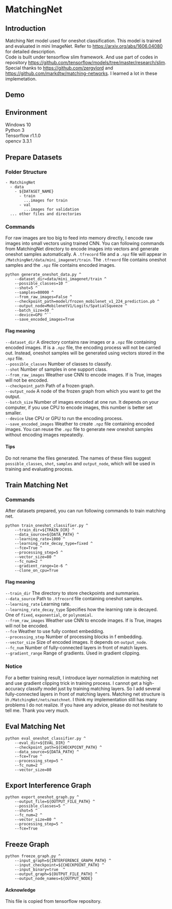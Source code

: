 # MatchingNet   
## Introduction   
Matching Net model used for oneshot classification. This model is trained and evaluated in mini ImageNet. Refer to https://arxiv.org/abs/1606.04080 for detailed description.    
Code is built under tensorflow slim framework. And use part of codes in repository https://github.com/tensorflow/models/tree/master/research/slim.   
Special thanks to https://github.com/zergylord and https://github.com/markdtw/matching-networks. I learned a lot in these implemetation. 
## Demo  
## Environment   
Windows 10   
Python 3  
Tensorflow r1.1.0   
opencv 3.3.1   
## Prepare Datasets   
### Folder Structure
    - MatchingNet   
      - data   
        - ${DATASET_NAME}   
          - train   
            ...images for train
          - val   
            ...images for validation
      ... other files and directories
### Commands   
For raw images are too big to feed into memory directly, I encode raw images into small vectors using trained CNN. You can following commands from MatchingNet directory to encode images into vectors and generate oneshot samples automatically. A `.tfrecord` file and a `.npz` file will appear in `/MatchingNet/data/mini_imagenet/train`. The `.tfreord` file contains oneshot samples and the `.npz` file contains encoded images.    

    python generate_oneshot_data.py ^
        --dataset_dir=data/mini_imagenet/train ^
        --possible_classes=10 ^
        --shot=5 ^
        --samples=80000 ^
        --from_raw_images=False ^
        --checkpoint_path=model/frozen_mobilenet_v1_224_prediction.pb ^
        --output_node=MobilenetV1/Logits/SpatialSqueeze ^
        --batch_size=50 ^
        --device=GPU ^``
        --save_encoded_images=True 
   
#### Flag meaning     
`--dataset_dir` A directory contains raw images or a `.npz` file containing encoded images. If is a `.npz` file, the encoding process will not be carried out. Instead, oneshot samples will be generated using vectors stored in the `.npz` file.     
`--possible_classes` Number of classes to classify.   
`--shot` Number of samples in one support class.   
`--from_raw_images` Weather use CNN to encode images. If is True, images will not be encoded.   
`--checkpoint_path` Path of a frozen graph.   
`--output_node` A node of the frozen graph from which you want to get the output.   
`--batch_size` Number of images encoded at one run. It depends on your computer, if you use CPU to encode images, this number is better set smaller.   
`--device` Use CPU or GPU to run the encoding process.   
`--save_encoded_images` Weather to create `.npz` file containing encoded images. You can reuse the `.npz` file to generate new oneshot samples without encoding images repeatedly. 
#### Tips   
Do not rename the files generated. The names of these files suggest `possible_classes`, `shot`, `samples` and `output_node`, which will be used in training and evaluating process. 
## Train Matching Net   
### Commands
After datasets prepared, you can run following commands to train matching net.   

    python train_oneshot_classifier.py ^
        --train_dir=${TRAIN_DIR} ^
        --data_source=${DATA_PATH} ^
        --learning_rate=1000 ^
        --learning_rate_decay_type=fixed ^
        --fce=True ^
        --processing_step=5 ^
        --vector_size=80 ^
        --fc_num=2 ^
        --gradient_range=1e-6 ^
        --clone_on_cpu=True
#### Flag meaning     
`--train_dir` The directory to store checkpoints and summaries.     
`--data_source` Path to `.tfrecord` file containing oneshot samples.   
`--learning_rate` Learning rate.   
`--learning_rate_decay_type` Specifies how the learning rate is decayed. One of `fixed`, `exponential`, or `polynomial`.    
`--from_raw_images` Weather use CNN to encode images. If is True, images will not be encoded.   
`--fce` Weather to use fully context embedding.   
`--processing_step` Number of processing blocks in f embedding.   
`--vector_size` Size of encoded images. It depends on `output_node`.   
`--fc_num` Number of fully-connected layers in front of match layers.   
`--gradient_range` Range of gradients. Used in gradient clipping.   
### Notice   
For a better training result, I introduce layer normaliztion in matching net and use gradient clipping trick in training process. I cannot get a high-accuracy classify model just by training matching layers. So I add several fully-connected layers in front of matching layers. Matching net structure is in `/MatchingNet/nets/matchnet`. I think my implementation still has many problems I do not realize. If you have any advice, please do not hesitate to tell me. Thank you very much.
## Eval Matching Net   
    python eval_oneshot_classifier.py ^
        --eval_dir=${EVAL_DIR} ^
        --checkpoint_path=${CHECKPOINT_PATH} ^
        --data_source=${DATA_PATH} ^
        --fce=True ^
        --processing_step=5 ^
        --fc_num=2 ^
        --vector_size=80 
## Export Interference Graph    
    python export_oneshot_graph.py ^
        --output_file=${OUTPUT_FILE_PATH} ^
        --possible_classes=5 ^
        --shot=5 ^
        --fc_num=2 ^
        --vector_size=80 ^
        --processing_step=5 ^
        --fce=True
## Freeze Graph
    python freeze_graph.py ^
        --input_graph=${INTERFERENCE_GRAPH_PATH} ^
        --input_checkpoint=${CHECKPOINT_PATH} ^
        --input_binary=true  ^
        --output_graph=${OUTPUT_FILE_PATH} ^
        --output_node_names=${OUTPUT_NODE}
#### Acknowledge   
This file is copied from tensorflow repository.   
